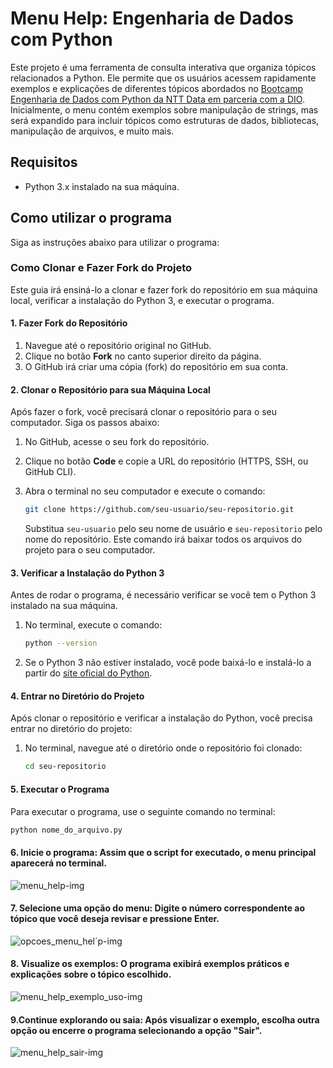 # Menu Help: Engenharia de Dados com Python

Este projeto é uma ferramenta de consulta interativa que organiza tópicos relacionados a Python. Ele permite que os usuários acessem rapidamente exemplos e explicações de diferentes tópicos abordados no [Bootcamp Engenharia de Dados com Python da NTT Data em parceria com a DIO](https://web.dio.me/track/engenharia-dados-python). Inicialmente, o menu contém exemplos sobre manipulação de strings, mas será expandido para incluir tópicos como estruturas de dados, bibliotecas, manipulação de arquivos, e muito mais.

## Requisitos

- Python 3.x instalado na sua máquina.

## Como utilizar o programa

Siga as instruções abaixo para utilizar o programa:

### Como Clonar e Fazer Fork do Projeto

Este guia irá ensiná-lo a clonar e fazer fork do repositório em sua máquina local, verificar a instalação do Python 3, e executar o programa.

#### 1. Fazer Fork do Repositório

1. Navegue até o repositório original no GitHub.
2. Clique no botão **Fork** no canto superior direito da página.
3. O GitHub irá criar uma cópia (fork) do repositório em sua conta.

#### 2. Clonar o Repositório para sua Máquina Local

Após fazer o fork, você precisará clonar o repositório para o seu computador. Siga os passos abaixo:

1. No GitHub, acesse o seu fork do repositório.
2. Clique no botão **Code** e copie a URL do repositório (HTTPS, SSH, ou GitHub CLI).
3. Abra o terminal no seu computador e execute o comando:

    ```bash
    git clone https://github.com/seu-usuario/seu-repositorio.git
    ```

    Substitua `seu-usuario` pelo seu nome de usuário e `seu-repositorio` pelo nome do repositório. Este comando irá baixar todos os arquivos do projeto para o seu computador.

#### 3. Verificar a Instalação do Python 3

Antes de rodar o programa, é necessário verificar se você tem o Python 3 instalado na sua máquina.

1. No terminal, execute o comando:

    ```bash
    python --version
    ```

2. Se o Python 3 não estiver instalado, você pode baixá-lo e instalá-lo a partir do [site oficial do Python](https://www.python.org/downloads/).

#### 4. Entrar no Diretório do Projeto

Após clonar o repositório e verificar a instalação do Python, você precisa entrar no diretório do projeto:

1. No terminal, navegue até o diretório onde o repositório foi clonado:

    ```bash
    cd seu-repositorio
    ```

#### 5. Executar o Programa

Para executar o programa, use o seguinte comando no terminal:

```bash
python nome_do_arquivo.py
```

#### 6. Inicie o programa: Assim que o script for executado, o menu principal aparecerá no terminal.
![menu_help-img](https://github.com/user-attachments/assets/2c87f4db-6768-468b-809a-250ff1094cda)


#### 7. Selecione uma opção do menu: Digite o número correspondente ao tópico que você deseja revisar e pressione Enter.
![opcoes_menu_hel´p-img](https://github.com/user-attachments/assets/2091d812-8368-4c5e-91af-87503fd4329b)

#### 8. Visualize os exemplos: O programa exibirá exemplos práticos e explicações sobre o tópico escolhido.
![menu_help_exemplo_uso-img](https://github.com/user-attachments/assets/6abd839a-accc-4d75-9e39-cdc9f437a2a8)


#### 9.Continue explorando ou saia: Após visualizar o exemplo, escolha outra opção ou encerre o programa selecionando a opção "Sair".
![menu_help_sair-img](https://github.com/user-attachments/assets/710a1602-781a-44b7-91cc-5130d0b33894)

